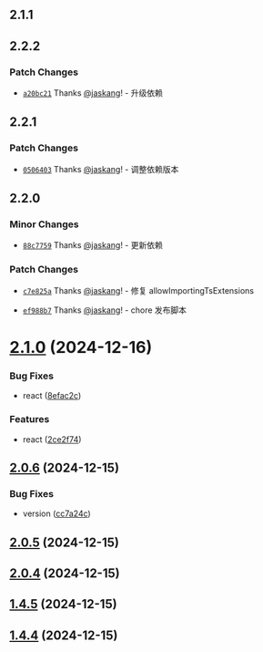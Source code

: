 ## 2.1.1

## 2.2.2

### Patch Changes

- [`a20bc21`](https://github.com/jaskang/config/commit/a20bc210521b59defa5dde34fd67185ca571d7ed) Thanks [@jaskang](https://github.com/jaskang)! - 升级依赖

## 2.2.1

### Patch Changes

- [`0506403`](https://github.com/jaskang/config/commit/0506403dc15802a59fddcde4e6166a9d50bcda7b) Thanks [@jaskang](https://github.com/jaskang)! - 调整依赖版本

## 2.2.0

### Minor Changes

- [`88c7759`](https://github.com/jaskang/config/commit/88c7759f442f30a093812cdc2ae5012d05f71ea0) Thanks [@jaskang](https://github.com/jaskang)! - 更新依赖

### Patch Changes

- [`c7e825a`](https://github.com/jaskang/config/commit/c7e825adfdf517869df7c00b18fc4126ca4568b2) Thanks [@jaskang](https://github.com/jaskang)! - 修复 allowImportingTsExtensions

- [`ef988b7`](https://github.com/jaskang/config/commit/ef988b734adf4196b92e64e054051f98a50008b2) Thanks [@jaskang](https://github.com/jaskang)! - chore 发布脚本

# [2.1.0](https://github.com/JasKang/config/compare/v2.0.6...v2.1.0) (2024-12-16)

### Bug Fixes

- react ([8efac2c](https://github.com/JasKang/config/commit/8efac2c5bf11aa351545d2ea05cf7df35c8cd32c))

### Features

- react ([2ce2f74](https://github.com/JasKang/config/commit/2ce2f74499c323662310a5bb5c1bfae01f175016))

## [2.0.6](https://github.com/JasKang/config/compare/v2.0.5...v2.0.6) (2024-12-15)

### Bug Fixes

- version ([cc7a24c](https://github.com/JasKang/config/commit/cc7a24c0d44c93af70e1be60bd0e1baf2990d4ef))

## [2.0.5](https://github.com/JasKang/config/compare/v2.0.4...v2.0.5) (2024-12-15)

## [2.0.4](https://github.com/JasKang/config/compare/v1.4.5...v2.0.4) (2024-12-15)

## [1.4.5](https://github.com/JasKang/config/compare/v1.4.4...v1.4.5) (2024-12-15)

## [1.4.4](https://github.com/JasKang/config/compare/v1.4.2...v1.4.4) (2024-12-15)
